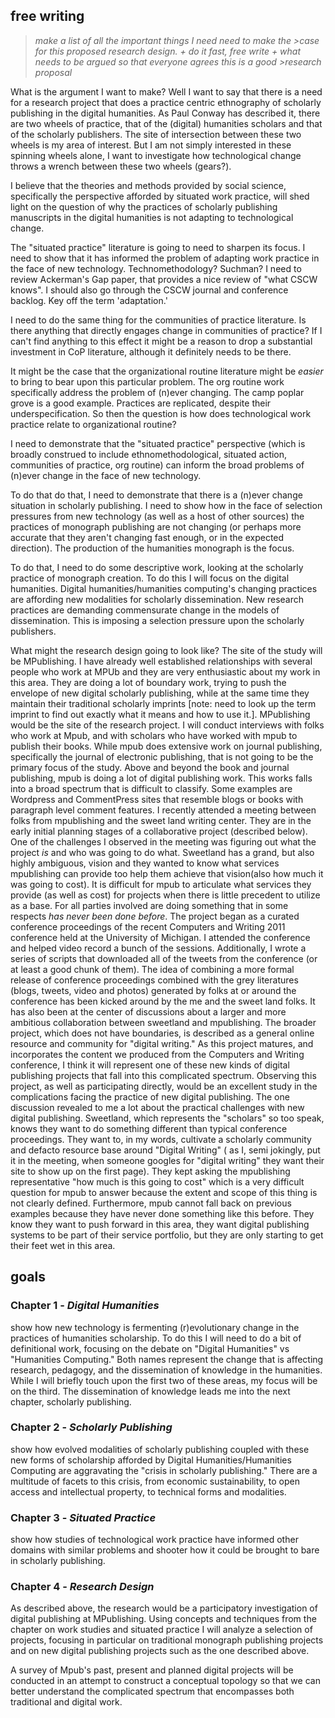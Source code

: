 ## free writing ##

>_make a list of all the important things I need need to make the >case for this proposed research design. +
>do it fast, free write +
>what needs to be argued so that everyone agrees this is a good >research proposal_
    
What is the argument I want to make?
Well I want to say that there is a need for a research project that does a practice centric ethnography of scholarly publishing in the digital humanities. As Paul Conway has described it, there are two wheels of practice, that of the (digital) humanities scholars and that of the scholarly publishers. The site of intersection between these two wheels is my area of interest. But I am not simply interested in these spinning wheels alone, I want to investigate how technological change throws a wrench between these two wheels (gears?).

I believe that the theories and methods provided by social science, specifically the perspective afforded by situated work practice, will shed light on the question of why the practices of scholarly publishing manuscripts in the digital humanities is not adapting to technological change.

The "situated practice" literature is going to need to sharpen its focus. I need to show that it has informed the problem of adapting work practice in the face of new technology. Technomethodology? Suchman? I need to review Ackerman's Gap paper, that provides a nice review of "what CSCW knows". I should also go through the CSCW journal and conference backlog. Key off the term 'adaptation.'   

I need to do the same thing for the communities of practice literature. Is there anything that directly engages change in communities of practice? If I can't find anything to this effect it might be a reason to drop a substantial investment in CoP literature, although it definitely needs to be there.

It might be the case that the organizational routine literature might be _easier_ to bring to bear upon this particular problem. The org routine work specifically address the problem of (n)ever changing. The camp poplar grove is a good example. Practices are replicated, despite their underspecification. So then the question is how does technological work practice relate to organizational routine?

I need to demonstrate that the "situated practice" perspective (which is broadly construed to include ethnomethodological, situated action, communities of practice, org routine) can inform the broad problems of (n)ever change in the face of new technology. 

To do that do that, I need to demonstrate that there is a (n)ever change situation in scholarly publishing. I need to show how in the face of selection pressures from new technology (as well as a host of other sources) the practices of monograph publishing are not changing (or perhaps more accurate that they aren't changing fast enough, or in the expected direction). The production of the  humanities monograph is the focus. 

To do that, I need to do some descriptive work, looking at the scholarly practice of monograph creation. To do this I will focus on the digital humanities. Digital humanities/humanities computing's changing practices are affording new modalities for scholarly dissemination. New research practices are demanding commensurate change in the models of dissemination. This is imposing a selection pressure upon the scholarly publishers.

What might the research design going to look like?
The site of the study will be MPublishing. I have already well established relationships with several people who work at MPUb and they are very enthusiastic about my work in this area. They are doing a lot of boundary work, trying to push the envelope of new digital scholarly publishing, while at the same time they maintain their traditional scholarly imprints [note: need to look up the term imprint to find out exactly what it means and how to use it.]. MPublishing would be the site of the research project. I will conduct interviews with folks who work at Mpub, and with scholars who have worked with mpub to publish their books. While mpub does extensive work on journal publishing, specifically the journal of electronic publishing, that is not going to be the primary focus of the study. Above and beyond the book and journal publishing, mpub is doing a lot of digital publishing work. This works falls into a broad spectrum that is difficult to classify. Some examples are Wordpress and CommentPress sites that resemble blogs or books with paragraph level comment features. 
I recently attended a meeting between folks from mpublishing and the sweet land writing center. They are in the early initial planning stages of a collaborative project (described below). One of the challenges I observed in the meeting was figuring out what the project _is_ and who was going to do what. Sweetland has a grand, but also highly ambiguous, vision and they wanted to know what services mpublishing can provide too help them achieve that vision(also how much it was going to cost). It is difficult for mpub to articulate what services they provide (as well as cost) for projects  when there is little precedent to utilize as a base. For all parties involved are doing something that in some respects _has never been done before_.
	The project began as a curated conference proceedings of the recent Computers and Writing 2011 conference held at the University of Michigan. I attended the conference and helped video record a bunch of the sessions. Additionally, I wrote a series of scripts that downloaded all of the tweets from the conference (or at least a good chunk of them). The idea of combining a more formal release of conference proceedings combined with the grey literatures (blogs, tweets, video and photos) generated by folks at or around the conference has been kicked around by the me and the sweet land folks. It has also been at the center of discussions about a larger and more ambitious collaboration between sweetland and mpublishing. The broader project, which does not have boundaries, is described as a general online resource and community for "digital writing." As this project matures, and incorporates the content we produced from the Computers and Writing conference, I think it will represent one of these new kinds of digital publishing projects that fall into this complicated spectrum. Observing this project, as well as participating directly, would be an excellent study in the complications facing the practice of new digital publishing. The one discussion revealed to me a lot about the practical challenges with new digital publishing. Sweetland, which represents the "scholars" so too speak, knows they want to do something different than typical conference proceedings. They want to, in my words, cultivate a scholarly community and defacto resource base around "Digital Writing" ( as I, semi jokingly, put it in the meeting, when someone googles for "digital writing" they want their site to show up on the first page). They kept asking the mpublishing representative "how much is this going to cost" which is a very difficult question for mpub to answer because the extent and scope of this thing is not clearly defined. Furthermore, mpub cannot fall back on previous examples because they have never done something like this before. They know they want to push forward in this area, they want digital publishing systems to be part of their service portfolio, but they are only starting to get their feet wet in this area. 



## goals
### Chapter 1 - *Digital Humanities*  
show how new technology is fermenting (r)evolutionary change in the practices of humanities scholarship. To do this I will need to do a bit of definitional work, focusing on the debate on "Digital Humanities" vs "Humanities Computing." Both names represent the change that is affecting research, pedagogy, and the dissemination of knowledge in the humanities. While I will briefly touch upon the first two of these areas, my focus will be on the third. The dissemination of knowledge leads me into the next chapter, scholarly publishing.

### Chapter 2 - *Scholarly Publishing*
show how evolved modalities of scholarly publishing coupled with these new forms of scholarship afforded by Digital Humanities/Humanities Computing are aggravating the "crisis in scholarly publishing." There are a multitude of facets to this crisis, from economic sustainability, to open access and intellectual property, to technical forms and modalities. 

### Chapter 3 - *Situated Practice* 
show how studies of technological work practice have informed other domains with similar problems and shooter how it could be brought to bare in scholarly publishing.

### Chapter 4 - *Research Design* 
As described above, the research would be a participatory investigation of digital publishing at MPublishing. Using concepts and techniques from the chapter on work studies and situated practice I will analyze a selection of projects, focusing in particular on traditional monograph publishing projects and on new digital publishing projects such as the one described above. 

A survey of Mpub's past, present and planned digital projects will be conducted in an attempt to construct a conceptual topology so that we can better understand the complicated spectrum that encompasses both traditional and digital work.